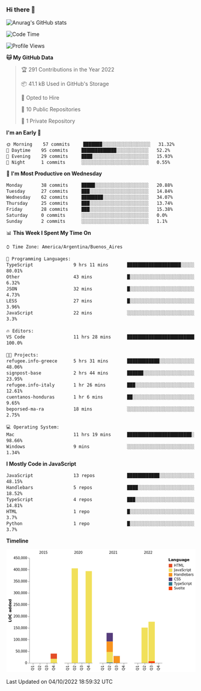 ### Hi there 👋

![Anurag's GitHub stats](https://github-readme-stats.vercel.app/api?username=guiso92&count_private=true&show_icons=true&theme=dracula)

<!--START_SECTION:waka-->
![Code Time](http://img.shields.io/badge/Code%20Time-19%20hrs%203%20mins-blue)

![Profile Views](http://img.shields.io/badge/Profile%20Views-30-blue)

**🐱 My GitHub Data** 

> 🏆 291 Contributions in the Year 2022
 > 
> 📦 41.1 kB Used in GitHub's Storage 
 > 
> 💼 Opted to Hire
 > 
> 📜 10 Public Repositories 
 > 
> 🔑 1 Private Repository 
 > 
**I'm an Early 🐤** 

```text
🌞 Morning    57 commits     ███████░░░░░░░░░░░░░░░░░░   31.32% 
🌆 Daytime    95 commits     █████████████░░░░░░░░░░░░   52.2% 
🌃 Evening    29 commits     ████░░░░░░░░░░░░░░░░░░░░░   15.93% 
🌙 Night      1 commits      ░░░░░░░░░░░░░░░░░░░░░░░░░   0.55%

```
📅 **I'm Most Productive on Wednesday** 

```text
Monday       38 commits     █████░░░░░░░░░░░░░░░░░░░░   20.88% 
Tuesday      27 commits     ███░░░░░░░░░░░░░░░░░░░░░░   14.84% 
Wednesday    62 commits     ████████░░░░░░░░░░░░░░░░░   34.07% 
Thursday     25 commits     ███░░░░░░░░░░░░░░░░░░░░░░   13.74% 
Friday       28 commits     ███░░░░░░░░░░░░░░░░░░░░░░   15.38% 
Saturday     0 commits      ░░░░░░░░░░░░░░░░░░░░░░░░░   0.0% 
Sunday       2 commits      ░░░░░░░░░░░░░░░░░░░░░░░░░   1.1%

```


📊 **This Week I Spent My Time On** 

```text
⌚︎ Time Zone: America/Argentina/Buenos_Aires

💬 Programming Languages: 
TypeScript               9 hrs 11 mins       ████████████████████░░░░░   80.01% 
Other                    43 mins             █░░░░░░░░░░░░░░░░░░░░░░░░   6.32% 
JSON                     32 mins             █░░░░░░░░░░░░░░░░░░░░░░░░   4.73% 
LESS                     27 mins             █░░░░░░░░░░░░░░░░░░░░░░░░   3.96% 
JavaScript               22 mins             ░░░░░░░░░░░░░░░░░░░░░░░░░   3.3%

🔥 Editors: 
VS Code                  11 hrs 28 mins      █████████████████████████   100.0%

🐱‍💻 Projects: 
refugee.info-greece      5 hrs 31 mins       ████████████░░░░░░░░░░░░░   48.06% 
signpost-base            2 hrs 44 mins       ██████░░░░░░░░░░░░░░░░░░░   23.95% 
refugee.info-italy       1 hr 26 mins        ███░░░░░░░░░░░░░░░░░░░░░░   12.61% 
cuentanos-honduras       1 hr 6 mins         ██░░░░░░░░░░░░░░░░░░░░░░░   9.65% 
beporsed-ma-ra           18 mins             ░░░░░░░░░░░░░░░░░░░░░░░░░   2.75%

💻 Operating System: 
Mac                      11 hrs 19 mins      ████████████████████████░   98.66% 
Windows                  9 mins              ░░░░░░░░░░░░░░░░░░░░░░░░░   1.34%

```

**I Mostly Code in JavaScript** 

```text
JavaScript               13 repos            ████████████░░░░░░░░░░░░░   48.15% 
Handlebars               5 repos             ████░░░░░░░░░░░░░░░░░░░░░   18.52% 
TypeScript               4 repos             ███░░░░░░░░░░░░░░░░░░░░░░   14.81% 
HTML                     1 repo              █░░░░░░░░░░░░░░░░░░░░░░░░   3.7% 
Python                   1 repo              █░░░░░░░░░░░░░░░░░░░░░░░░   3.7%

```


**Timeline**

![Chart not found](https://raw.githubusercontent.com/Guiso92/Guiso92/main/charts/bar_graph.png) 


 Last Updated on 04/10/2022 18:59:32 UTC
<!--END_SECTION:waka-->
